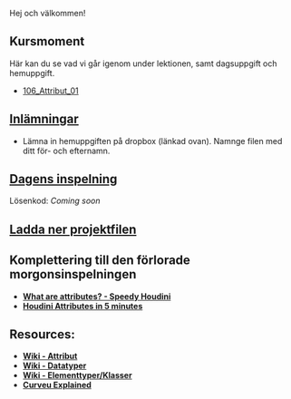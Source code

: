 Hej och välkommen!

## Kursmoment
Här kan du se vad vi går igenom under lektionen, samt dagsuppgift och hemuppgift.

* [106_Attribut_01](https://github.com/Studio-Konkret/Technical-Direction/tree/main/Kursmoment/106_Attribut_01)

## [Inlämningar](https://www.dropbox.com/scl/fo/7knvcw3uwap66aprfmbmm/AHCxvcDwQrqNRMpdJkxHkrg?rlkey=e38urnzaxjeoqhl5c72hicyxu&st=md5j79fp&dl=0)

- Lämna in hemuppgiften på dropbox (länkad ovan). Namnge filen med ditt för- och efternamn.

## [Dagens inspelning](https://zoom.us/rec/share/8JZivogS8f9wonbBCAZdj8Uw2Lp_q-yWkc6vuhg5Ov2b6FIprpvrJeWWwnVNlSnz.FUqVve5Toxg9vtq1)

Lösenkod: *Coming soon*

## <a href="https://raw.githubusercontent.com/Studio-Konkret/Technical-Direction/main/Nackademin/T3D24/Houdini%20och%20Procedurella%20Milj%C3%B6er%201/DAG_03/DAG_03.hiplc" target="_blank">Ladda ner projektfilen</a>


## Komplettering till den förlorade morgonsinspelningen

- [**What are attributes? - Speedy Houdini**](https://www.youtube.com/watch?v=ic7bbGMNP_U)
- [**Houdini Attributes in 5 minutes**](https://www.youtube.com/watch?v=xH216NRA2No)

## Resources:
- [**Wiki - Attribut**](https://github.com/Studio-Konkret/Technical-Direction/wiki/Attribut)
- [**Wiki - Datatyper**](https://github.com/Studio-Konkret/Technical-Direction/wiki/Datatyper)
- [**Wiki - Elementtyper/Klasser**](https://github.com/Studio-Konkret/Technical-Direction/wiki/Elementtyper%5CKlasser)
- [**Curveu Explained**](https://www.sidefx.com/tutorials/curveu/)
